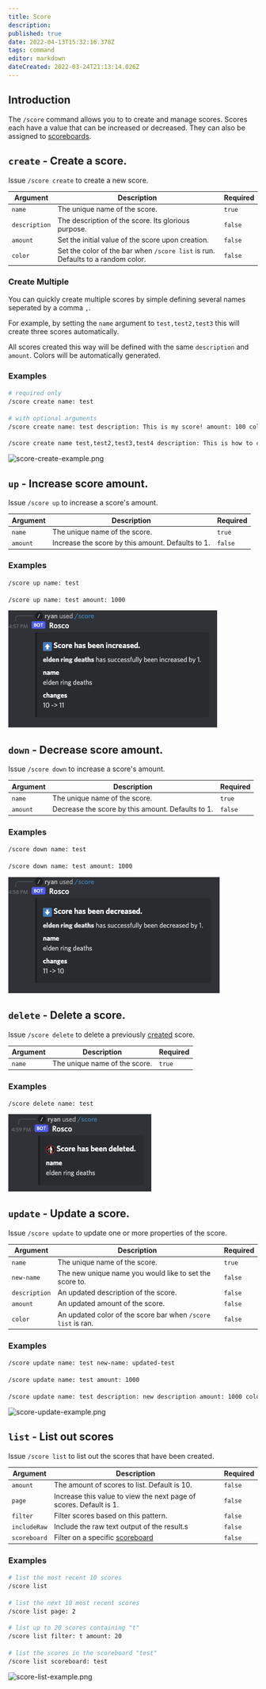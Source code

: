 ```yaml
---
title: Score
description: 
published: true
date: 2022-04-13T15:32:16.378Z
tags: command
editor: markdown
dateCreated: 2022-03-24T21:13:14.026Z
---
```


## Introduction

The `/score` command allows you to to create and manage scores. Scores each have a value that can be increased or decreased. They can also be assigned to [scoreboards](/commands/scoreboards).

## `create` - Create a score.

Issue `/score create` to create a new score.

| Argument | Description | Required |
|----------|-------------|----------|
| `name` | The unique name of the score. | `true` |
| `description` | The description of the score. Its glorious purpose. | `false` |
| `amount` | Set the initial value of the score upon creation. | `false` |
| `color` | Set the color of the bar when `/score list` is run. Defaults to a random color. | `false` |

### Create Multiple

You can quickly create multiple scores by simple defining several names seperated by a comma `,`. 

For example, by setting the `name` argument to `test,test2,test3` this will create three scores automatically.

All scores created this way will be defined with the same `description` and `amount`. Colors will be automatically generated.

### Examples

``` bash
# required only
/score create name: test

# with optional arguments
/score create name: test description: This is my score! amount: 100 color: #000000

/score create name test,test2,test3,test4 description: This is how to create multiple! amount: 10
```

![score-create-example.png](/score-create-example.png)

## `up` - Increase score amount.

Issue `/score up` to increase a score's amount.

| Argument | Description | Required |
|----------|-------------|----------|
| `name` | The unique name of the score. | `true` |
| `amount` | Increase the score by this amount. Defaults to 1. | `false` |

### Examples

``` bash
/score up name: test

/score up name: test amount: 1000
```

![score-up-example.png](/score-up-example.png)

## `down` - Decrease score amount.

Issue `/score down` to increase a score's amount.

| Argument | Description | Required |
|----------|-------------|----------|
| `name` | The unique name of the score. | `true` |
| `amount` | Decrease the score by this amount. Defaults to 1. | `false` |

### Examples

``` bash
/score down name: test

/score down name: test amount: 1000
```

![score-down-example.png](/score-down-example.png)

## `delete` - Delete a score.

Issue `/score delete` to delete a previously [created](/commands/score#create-create-a-score) score.

| Argument | Description | Required |
|----------|-------------|----------|
| `name` | The unique name of the score. | `true` |

### Examples

```
/score delete name: test
```

![score-delete-example.png](/score-delete-example.png)

## `update` - Update a score.

Issue `/score update` to update one or more properties of the score.

| Argument | Description | Required |
|----------|-------------|----------|
| `name` | The unique name of the score. | `true` |
| `new-name` | The new unique name you would like to set the score to. | `false` |
| `description` | An updated description of the score. | `false` |
| `amount` | An updated amount of the score. | `false` |
| `color` | An updated color of the score bar when `/score list` is ran. | `false` |

### Examples

``` bash
/score update name: test new-name: updated-test

/score update name: test amount: 1000

/score update name: test description: new description amount: 1000 color: #FFFFF
```

![score-update-example.png](/score-update-example.png)

## `list` - List out scores

Issue `/score list` to list out the scores that have been created.

| Argument | Description | Required |
|----------|-------------|----------|
| `amount` | The amount of scores to list. Default is 10. | `false` |
| `page`   | Increase this value to view the next page of scores. Default is 1. | `false` |
| `filter` | Filter scores based on this pattern. | `false` |
| `includeRaw` | Include the raw text output of the result.s | `false` |
| `scoreboard` | Filter on a specific [scoreboard](/commands/scoreboard) | `false` |

### Examples

``` bash
# list the most recent 10 scores
/score list

# list the next 10 most recent scores
/score list page: 2

# list up to 20 scores containing "t"
/score list filter: t amount: 20

# list the scores in the scoreboard "test"
/score list scoreboard: test
```

![score-list-example.png](/score-list-example.png)








































